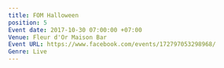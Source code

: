 ```yaml
---
title: FOM Halloween
position: 5
Event date: 2017-10-30 07:00:00 +07:00
Venue: Fleur d'Or Maison Bar
Event URL: https://www.facebook.com/events/172797053298968/
Genre: Live
---
```


